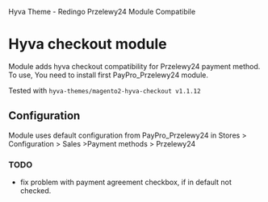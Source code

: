 Hyva Theme - Redingo Przelewy24 Module Compatibile

# Hyva checkout module

Module adds hyva checkout compatibility for Przelewy24 payment method.
To use, You need to install first PayPro_Przelewy24 module.

Tested with `hyva-themes/magento2-hyva-checkout v1.1.12`

## Configuration

Module uses default configuration from PayPro_Przelewy24 in Stores > Configuration > Sales >Payment methods > Przelewy24

### TODO

- fix problem with payment agreement checkbox, if in default not checked.
